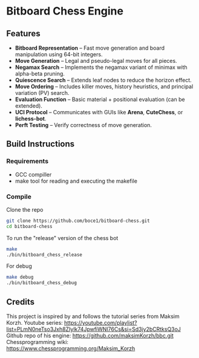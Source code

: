 # Bitboard Chess Engine

## Features

- **Bitboard Representation** – Fast move generation and board manipulation using 64-bit integers.  
- **Move Generation** – Legal and pseudo-legal moves for all pieces.  
- **Negamax Search** – Implements the negamax variant of minimax with alpha-beta pruning.  
- **Quiescence Search** – Extends leaf nodes to reduce the horizon effect.  
- **Move Ordering** – Includes killer moves, history heuristics, and principal variation (PV) search.  
- **Evaluation Function** – Basic material + positional evaluation (can be extended).  
- **UCI Protocol** – Communicates with GUIs like **Arena**, **CuteChess**, or **lichess-bot**.  
- **Perft Testing** – Verify correctness of move generation.  

## Build Instructions
### Requirements
- GCC compiller
- make tool for reading and executing the makefile

### Compile
Clone the repo
```bash
git clone https://github.com/boce1/bitboard-chess.git
cd bitboard-chess
```

To run the "release" version of the chess bot
```bash
make
./bin/bitboard_chess_release
```

For debug
```bash
make debug
./bin/bitboard_chess_debug
```

## Credits
This project is inspired by and follows the tutorial series from Maksim Korzh.
Youtube series: https://youtube.com/playlist?list=PLmN0neTso3Jxh8ZIylk74JpwfiWNI76Cs&si=Sd3jy2bCRtksQ3oJ
Github repo of his engine: https://github.com/maksimKorzh/bbc.git
Chessprogramming wiki: https://www.chessprogramming.org/Maksim_Korzh



